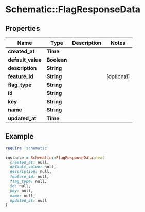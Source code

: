 # Schematic::FlagResponseData

## Properties

| Name | Type | Description | Notes |
| ---- | ---- | ----------- | ----- |
| **created_at** | **Time** |  |  |
| **default_value** | **Boolean** |  |  |
| **description** | **String** |  |  |
| **feature_id** | **String** |  | [optional] |
| **flag_type** | **String** |  |  |
| **id** | **String** |  |  |
| **key** | **String** |  |  |
| **name** | **String** |  |  |
| **updated_at** | **Time** |  |  |

## Example

```ruby
require 'schematic'

instance = Schematic::FlagResponseData.new(
  created_at: null,
  default_value: null,
  description: null,
  feature_id: null,
  flag_type: null,
  id: null,
  key: null,
  name: null,
  updated_at: null
)
```

